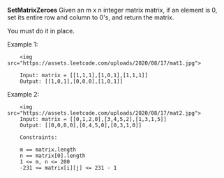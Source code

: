 **SetMatrixZeroes**
Given an m x n integer matrix matrix, if an element is 0, set its entire row and column to 0's, and return the matrix.

You must do it in place.

 

Example 1:

```
    <img src="https://assets.leetcode.com/uploads/2020/08/17/mat1.jpg">

    Input: matrix = [[1,1,1],[1,0,1],[1,1,1]]
    Output: [[1,0,1],[0,0,0],[1,0,1]]

```
Example 2:

```
    <img src="https://assets.leetcode.com/uploads/2020/08/17/mat2.jpg">
    Input: matrix = [[0,1,2,0],[3,4,5,2],[1,3,1,5]]
    Output: [[0,0,0,0],[0,4,5,0],[0,3,1,0]]

```

 
```
    Constraints:

    m == matrix.length
    n == matrix[0].length
    1 <= m, n <= 200
    -231 <= matrix[i][j] <= 231 - 1

```